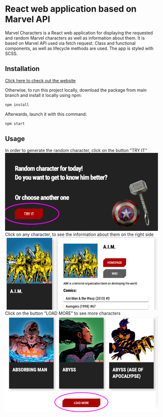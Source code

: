# React web application based on Marvel API 

Marvel Characters is a React web application for displaying the requested and random Marvel characters as well as information about them.
It is based on Marvel API used via fetch request.
Class and functional components, as well as lifecycle methods are used.
The app is styled with SCSS.

## Installation

[Click here to check out the website](https://valeriiaproskuriakova.github.io/React-App-MarvelCharacters/)


Otherwise, to run this project locally, download the package from main branch and install it locally using npm:

```bash
npm install
```
Afterwards, launch it with this command:

```bash
npm start
```

## Usage

In order to generate the random character, click on the button "TRY IT" ![screenshot-tryit-button](/src/resources/img/screenshots_github/tryit.png?raw=true)
Click on any character, to see the information about them on the right side ![screenshot-charinfo](/src/resources/img/screenshots_github/charinfo.png?raw=true)
Click on the button "LOAD MORE" to see more characters ![screenshot-charinfo](/src/resources/img/screenshots_github/loadmore.png?raw=true)
